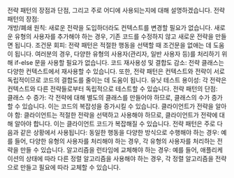 전략 패턴의 장점과 단점, 그리고 주로 어디에 사용되는지에 대해 설명하겠습니다.  전략 패턴의 장점:  
개방/폐쇄 원칙: 새로운 전략을 도입하더라도 컨텍스트를 변경할 필요가 없습니다. 새로운 유형의 사용자를 추가해야 하는 경우, 기존 코드를 수정하지 않고 새로운 전략을 만들면 됩니다.
조건문 회피: 전략 패턴은 적절한 행동을 선택할 때 조건문을 없애는 데 도움이 됩니다. 여러분의 경우, 다양한 유형의 사용자(관리자, 일반 사용자 등)를 처리하기 위해 if-else 문을 사용할 필요가 없습니다.
코드 재사용성 및 결합도 감소: 전략 클래스는 다양한 컨텍스트에서 재사용할 수 있습니다. 또한, 전략 패턴은 컨텍스트와 전략이 서로 독립적이므로 코드의 결합도를 줄이는 데 도움이 됩니다.
유닛 테스트 용이성: 각 전략은 컨텍스트와 다른 전략들로부터 독립적으로 테스트할 수 있습니다.
전략 패턴의 단점:  
클래스 수 증가: 각 전략에 대해 별도의 클래스를 만들어야 하므로, 클래스의 수가 증가할 수 있습니다. 이는 코드의 복잡성을 증가시킬 수 있습니다.
클라이언트가 전략을 알아야 함: 클라이언트는 적절한 전략을 선택하고 사용해야 하므로, 클라이언트가 전략에 대해 알아야 합니다. 이는 클라이언트 코드가 복잡해질 수 있습니다.
전략 패턴은 주로 다음과 같은 상황에서 사용됩니다:
동일한 행동을 다양한 방식으로 수행해야 하는 경우: 예를 들어, 다양한 유형의 사용자를 처리해야 하는 경우, 각 유형의 사용자를 처리하는 전략을 만들 수 있습니다.
알고리즘을 런타임에 교체해야 하는 경우: 예를 들어, 애플리케이션의 상태에 따라 다른 정렬 알고리즘을 사용해야 하는 경우, 각 정렬 알고리즘을 전략으로 만들고 필요에 따라 교체할 수 있습니다.
